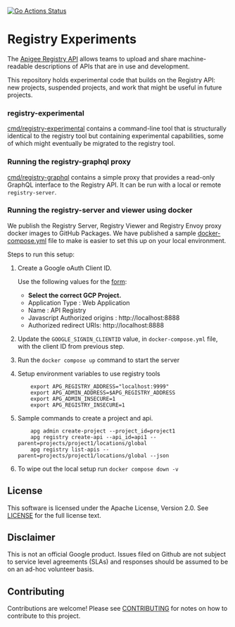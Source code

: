 [![Go Actions Status](https://github.com/apigee/registry-experimental/workflows/Go/badge.svg)](https://github.com/apigee/registry-experimental/actions)

# Registry Experiments

The [Apigee Registry API](https://github.com/apigee/registry) allows teams to
upload and share machine-readable descriptions of APIs that are in use and
development.

This repository holds experimental code that builds on the Registry API: new
projects, suspended projects, and work that might be useful in future projects.

### registry-experimental

[cmd/registry-experimental](cmd/registry-experimental) contains a command-line
tool that is structurally identical to the registry tool but containing
experimental capabilities, some of which might eventually be migrated to the
registry tool.

### Running the registry-graphql proxy

[cmd/registry-graphql](cmd/registry-graphql) contains a simple proxy that
provides a read-only GraphQL interface to the Registry API. It can be run with
a local or remote `registry-server`.

### Running the registry-server and viewer using docker
We publish the Registry Server, Registry Viewer and Registry Envoy proxy docker 
images to GitHub Packages. We have published a sample 
[docker-compose.yml](docker-compose.yml) file to make is easier to set this up 
on your local environment.

Steps to run this setup:
1. Create a Google oAuth Client ID.
   
   Use the following values for the [form](https://console.cloud.google.com/apis/credentials/oauthclient):
    - **Select the correct GCP Project.**
    - Application Type : Web Application
    - Name : API Registry 
    - Javascript Authorized origins : http://localhost:8888
    - Authorized redirect URIs: http://localhost:8888

2. Update the `GOOGLE_SIGNIN_CLIENTID` value, in  `docker-compose.yml` file,
    with the client ID from previous step.

3. Run the `docker compose up` command to start the server

4. Setup environment variables to use registry tools
    ```shell
        export APG_REGISTRY_ADDRESS="localhost:9999"
        export APG_ADMIN_ADDRESS=$APG_REGISTRY_ADDRESS
        export APG_ADMIN_INSECURE=1
        export APG_REGISTRY_INSECURE=1
    ```
5. Sample commands to create a project and api.
    ```shell
        apg admin create-project --project_id=project1
        apg registry create-api --api_id=api1 --parent=projects/project1/locations/global
        apg registry list-apis --parent=projects/project1/locations/global --json
    ```
6. To wipe out the local setup run `docker compose down -v`

## License

This software is licensed under the Apache License, Version 2.0. See
[LICENSE](LICENSE) for the full license text.

## Disclaimer

This is not an official Google product. Issues filed on Github are not subject
to service level agreements (SLAs) and responses should be assumed to be on an
ad-hoc volunteer basis.

## Contributing

Contributions are welcome! Please see [CONTRIBUTING](CONTRIBUTING.md) for notes
on how to contribute to this project.
